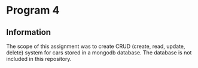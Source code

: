 # Program 4

## Information
The scope of this assignment was to create CRUD (create, read, update, delete) system for cars stored in a mongodb database. The database is not included in this repository.